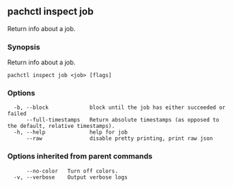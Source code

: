## pachctl inspect job

Return info about a job.

### Synopsis

Return info about a job.

```
pachctl inspect job <job> [flags]
```

### Options

```
  -b, --block             block until the job has either succeeded or failed
      --full-timestamps   Return absolute timestamps (as opposed to the default, relative timestamps).
  -h, --help              help for job
      --raw               disable pretty printing, print raw json
```

### Options inherited from parent commands

```
      --no-color   Turn off colors.
  -v, --verbose    Output verbose logs
```


